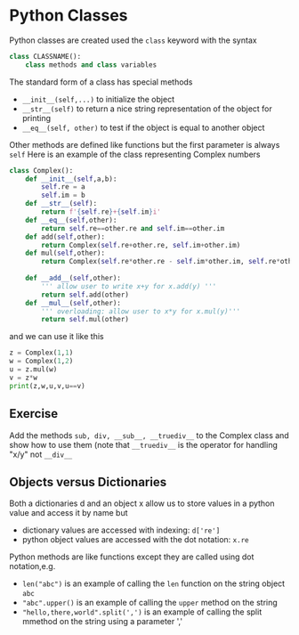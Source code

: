 # Python Classes

Python classes are created used the ```class``` keyword with the syntax
``` python
class CLASSNAME():
    class methods and class variables
```
The standard form of a class has special methods
* ```__init__(self,...)```  to initialize the object
*  ```__str__(self)```  to return a nice string representation of the object for printing
*  ```__eq__(self, other)```  to test if the object is equal to another object

Other methods are defined like functions but the first parameter is always ```self```
Here is an example of the class representing Complex numbers
``` python
class Complex():
    def __init__(self,a,b):
        self.re = a
        self.im = b
    def __str__(self):
        return f'{self.re}+{self.im}i'
    def __eq__(self,other):
        return self.re==other.re and self.im==other.im
    def add(self,other):
        return Complex(self.re+other.re, self.im+other.im)
    def mul(self,other):
        return Complex(self.re*other.re - self.im*other.im, self.re*other.im+self.im*other.re)
    
    def __add__(self,other):
        ''' allow user to write x+y for x.add(y) '''
        return self.add(other)
    def __mul__(self,other):
        ''' overloading: allow user to x*y for x.mul(y)'''
        return self.mul(other)
```
and we can use it like this
``` python
z = Complex(1,1)
w = Complex(1,2)
u = z.mul(w)
v = z*w
print(z,w,u,v,u==v)
```
## Exercise
Add the methods ```sub, div, __sub__, __truediv__``` to the Complex class and show how to use them
(note that ```__truediv__``` is the operator for handling "x/y" not ```__div__```


## Objects versus Dictionaries
Both a dictionaries d and an object x allow us to store values in a python value and access it by name but
* dictionary values are accessed with indexing:  ```d['re']```
* python object values are accessed with the dot notation:  ```x.re```

Python methods are like functions except they are called using dot notation,e.g.
* ```len("abc")```  is an example of calling the ```len``` function on the string object ```abc```
* ```"abc".upper()``` is an example of calling the ```upper``` method on the string
* ```"hello,there,world".split(',')``` is an example of calling the split mmethod on the string using a parameter ','

  
